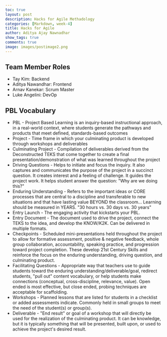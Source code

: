 ```yaml
---
toc: true
layout: post
description: Hacks for Agile Methadology
categories: [Markdown, week-4]
title: Hacks for Agile
author: Aditya Ajay Nawnadhar
show_tags: true
comments: true
image: images/postimage2.png
---
```


## Team Member Roles
- Tay Kim: Backend
- Aditya Nawandhar: Frontend
- Arnav Kanekar: Scrum Master
- Luke Angelini: DevOp

## PBL Vocabulary
- PBL - Project Based Learning is an inquiry-based instructional approach, in a real-world context, where students generate the pathways and products that meet defined, standards-based outcomes
- Project - Time frame in which your culminating product is developed through workshops and deliverables
- Culminating Project - Compilation of deliverables derived from the Deconstructed TEKS that come together to create a final presentation/demonstration of what was learned throughout the project
- Driving Questions - Helps to initiate and focus the inquiry. It also captures and communicates the purpose of the project in a succinct question. It creates interest and a feeling of challenge. It guides the project work. It helps student answer the question: "Why are we doing this?"
- Enduring Understanding - Refers to the important ideas or CORE processes that are central to a discipline and transferable to new situations and that have lasting value BEYOND the classroom... Learning should be measured in YEARS.
"30 hours vs. 30 days vs. 30 years"
- Entry Launch - The engaging activity that kickstarts your PBL.
- Entry Document - The document used to drive the project, connect the TEKS to the idea, and develop the KNOW/K2K. Can be delivered in multiple formats.
- Checkpoints - Scheduled mini-presentations held throughout the project to allow for formative assessment, positive & negative feedback, whole group collaboration, accountability, speaking practice, and progression toward project completion. These develop 21st Century Skills and reinforce the focus on the enduring understanding, driving question, and culminating product.
- Facilitating Questions - Appropriate way that teachers use to guide students toward the enduring understanding/deliverable/goal, redirect students, "pull out" content vocabulary, or help students make connections (conceptual, cross-discipline, relevance, value). Open ended is most effective, but close ended, probing techniques are acceptable for scaffolding.
- Workshops - Planned lessons that are listed for students in a checklist or added assessments indicate. Commonly held in small groups to meet the need of the student(s) or group(s).
- Deliverable - "End result" or goal of a workshop that will directly be used for the realization of the culminating product. It can be knowledge, but it is typically something that will be presented, built upon, or used to achieve the project's desired result.